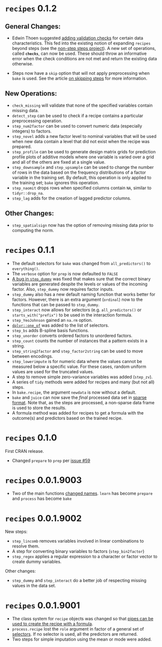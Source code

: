 # `recipes` 0.1.2

## General Changes:

* Edwin Thoen suggested [adding validation checks](https://github.com/topepo/recipes/pull/104) for certain data characteristics. This fed into the existing notion of expanding `recipes` beyond steps (see the [non-step steps project](https://github.com/topepo/recipes/projects)). A new set of operations, called **`checks`**, can now be used. These should throw an informative error when the check conditions are not met and return the existing data otherwise. 

* Steps now have a `skip` option that will not apply preprocessing when `bake` is used. See the article [on skipping steps](https://topepo.github.io/recipes/articles/Skipping.html) for more information. 


## New Operations:

 * `check_missing` will validate that none of the specified variables contain missing data. 
 * `detect_step` can be used to check if a recipe contains a particular preprocessing operation.
 * `step_num2factor` can be used to convert numeric data (especially integers) to factors. 
 * `step_novel` adds a new factor level to nominal variables that will be used when new data contain a level that did not exist when the recipe was prepared. 
 * `step_profile` can be used to generate design matrix grids for prediction profile plots of additive models where one variable is varied over a grid and all of the others are fixed at a single value. 
 * `step_downsample` and `step_upsample` can be used to change the number of rows in the data based on the frequency distributions of a factor variable in the training set. By default, this operation is only applied to the training set; `bake` ignores this operation.
 * `step_naomit` drops rows when specified columns contain `NA`, similar to `tidyr::drop_na`.
 * `step_lag` adds for the creation of lagged predictor columns.

## Other Changes:

* `step_spatialsign` now has the option of removing missing data prior to computing the norm.


# `recipes` 0.1.1

* The default selectors for `bake` was changed from `all_predictors()` to `everything()`. 
* The `verbose` option for `prep` is now defaulted to `FALSE`
* [A bug in `step_dummy`](https://github.com/topepo/recipes/issues/83) was fixed that makes sure that the correct binary variables are generated despite the levels or values of the incoming factor. Also, `step_dummy` now requires factor inputs.
* `step_dummy` also has a new default naming function that works better for factors. However, there is an extra argument (`ordinal`) now to the functions that can be passed to `step_dummy`.  
* `step_interact` now allows for selectors (e.g. `all_predictors()` or `starts_with("prefix")` to be used in the interaction formula. 
* `step_YeoJohnson` gained an `na.rm` option.
* [`dplyr::one_of`](https://github.com/topepo/recipes/issues/85) was added to the list of selectors.
* `step_bs` adds B-spline basis functions. 
* `step_unorder` converts ordered factors to unordered factors. 
* `step_count` counts the number of instances that a pattern exists in a string. 
* `step_string2factor` and `step_factor2string` can be used to move between encodings. 
* `step_lowerimpute` is for numeric data where the values cannot be measured below a specific value. For these cases, random uniform values are used for the truncated values.  
* A step to remove simple zero-variance variables was added (`step_zv`).
* A series of `tidy` methods were added for recipes and many (but not all) steps. 
* In `bake.recipe`, the argument `newdata` is now without a default. 
* `bake` and `juice` can now save the _final_ processed data set in [sparse format](https://github.com/topepo/recipes/issues/49). Note that, as the steps are processed, a non-sparse data frame is used to store the results. 
* A formula method was added for recipes to get a formula with the outcome(s) and predictors based on the trained recipe. 

# `recipes` 0.1.0

First CRAN release. 

* Changed `prepare` to `prep` per [issue #59](https://github.com/topepo/recipes/issues/59)

# `recipes` 0.0.1.9003

 * Two of the main functions [changed names](https://github.com/topepo/recipes/issues/57). `learn` has become `prepare` and `process` has become `bake`


# `recipes` 0.0.1.9002

New steps:

  * `step_lincomb` removes variables involved in linear combinations to resolve them. 
  * A step for converting binary variables to factors (`step_bin2factor`)
  *  `step_regex` applies a regular expression to a character or factor vector to create dummy variables. 

Other changes: 

* `step_dummy` and `step_interact` do a better job of respecting missing values in the data set. 


# `recipes` 0.0.1.9001

* The class system for `recipe` objects was changed so that [pipes can be used to create the recipe with a formula](https://github.com/topepo/recipes/issues/46).
* `process.recipe` lost the `role` argument in factor of a general set of [selectors](https://topepo.github.io/recipes/articles/Selecting_Variables.html). If no selector is used, all the predictors are returned. 
* Two steps for simple imputation using the mean or mode were added. 
